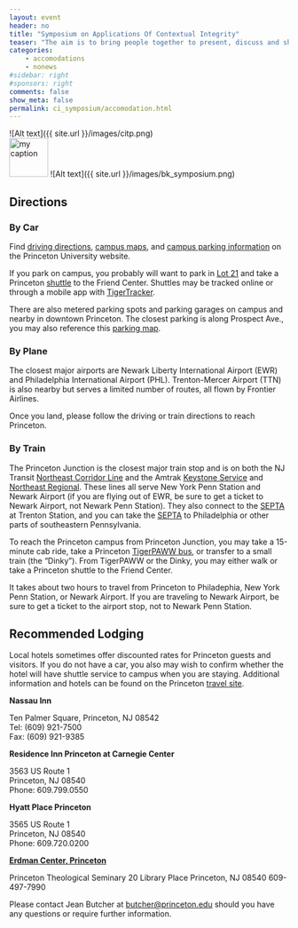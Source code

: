 ```yaml
---
layout: event
header: no
title: "Symposium on Applications Of Contextual Integrity"
teaser: "The aim is to bring people together to present, discuss and share ideas based on ongoing and completed projects drawing on CI as their underlying conception of privacy."
categories:
    - accomodations
    - nonews
#sidebar: right
#sponsors: right
comments: false
show_meta: false
permalink: ci_symposium/accomodation.html
---
```

![Alt text]({{ site.url }}/images/citp.png)
<br/>
<img src="{{ site.url }}/images/DLI_logo.jpg" alt="my caption" style="height: 70px;"/>
![Alt text]({{ site.url }}/images/bk_symposium.png)
## Directions

### By Car

Find [driving directions](http://www.princeton.edu/main/visiting/travel/driving/), [campus maps](http://www.princeton.edu/main/visiting/aroundcampus/maps), and [campus parking information](http://www.princeton.edu/main/visiting/aroundcampus/parking/) on the Princeton University website.

If you park on campus, you probably will want to park in [Lot 21](http://www.princeton.edu/parking/parkingzone.pdf) and take a Princeton [shuttle](http://www.princeton.edu/transportation/ttroutes/) to the Friend Center. Shuttles may be tracked online or through a mobile app with [TigerTracker](http://www.princeton.edu/transportation/tigertracker).

There are also metered parking spots and parking garages on campus and nearby in downtown Princeton. The closest parking is along Prospect Ave., you may also reference this [parking map](http://www.princetonparking.org/parking_map.html).

### By Plane

The closest major airports are Newark Liberty International Airport (EWR) and Philadelphia International Airport (PHL). Trenton-Mercer Airport (TTN) is also nearby but serves a limited number of routes, all flown by Frontier Airlines.

Once you land, please follow the driving or train directions to reach Princeton.

### By Train

The Princeton Junction is the closest major train stop and is on both the NJ Transit [Northeast Corridor Line](http://www.njtransit.com/rg/rg_servlet.srv?hdnPageAction=LineDetailsTo&selLine=NEC) and the Amtrak [Keystone Service](http://www.amtrak.com/keystone-service-train) and [Northeast Regional](http://www.amtrak.com/northeast-regional-train). These lines all serve New York Penn Station and Newark Airport (if you are flying out of EWR, be sure to get a ticket to Newark Airport, not Newark Penn Station). They also connect to the [SEPTA](http://www.septa.org/) at Trenton Station, and you can take the [SEPTA](http://www.septa.org/) to Philadelphia or other parts of southeastern Pennsylvania.

To reach the Princeton campus from Princeton Junction, you may take a 15-minute cab ride, take a Princeton [TigerPAWW bus](http://www.princeton.edu/transportation/ttroutes/), or transfer to a small train (the “Dinky”). From TigerPAWW or the Dinky, you may either walk or take a Princeton shuttle to the Friend Center.

It takes about two hours to travel from Princeton to Philadephia, New York Penn Station, or Newark Airport. If you are traveling to Newark Airport, be sure to get a ticket to the airport stop, not to Newark Penn Station.

## Recommended Lodging

Local hotels sometimes offer discounted rates for Princeton guests and visitors. If you do not have a car, you also may wish to confirm whether the hotel will have shuttle service to campus when you are staying. Additional information and hotels can be found on the Princeton [travel site](http://travel.princeton.edu/guests).

__Nassau Inn__ 

Ten Palmer Square, Princeton, NJ 08542 <br/>
Tel: (609) 921-7500 <br/>
Fax: (609) 921-9385 <br/>

__Residence Inn Princeton at Carnegie Center__

3563 US Route 1 <br/>
Princeton, NJ 08540 <br/>
Phone: 609.799.0550 <br/>

__Hyatt Place Princeton__

3565 US Route 1 <br/>
Princeton, NJ 08540 <br/>
Phone: 609.720.0200 <br/>

__[Erdman Center, Princeton](https://coned.ptsem.edu/meetings-lodging/)__

Princeton Theological Seminary
20 Library Place
Princeton, NJ 08540
609-497-7990

Please contact Jean Butcher at [butcher@princeton.edu](butcher@princeton.edu) should you have any questions or require further information.
